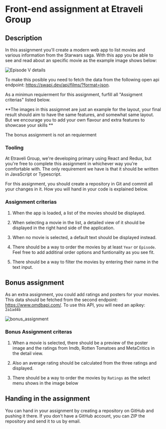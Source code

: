 # Front-end assignment at Etraveli Group


## Description

In this assignment you'll create a modern web app to list movies and various information from the Starwars saga. With this app you be able to see and read about an specific movie as the example image shows below: 

![Episode V details](https://user-images.githubusercontent.com/709159/39311976-a080c3f6-496e-11e8-88df-64642a3ef681.png)

To make this posible you need to fetch the data from the following open api endpoint: https://swapi.dev/api/films/?format=json.

As a minimun requierment for this assignment, furfill all "Assigment criterias" listed below.  

**The images in this assigmnet are just an example for the layout, your final result should aim to have the same features, and somewhat same layout. But we encourage you to add your own flavour and extra features to showcase your skills **

The bonus assignment is not an requierment 

### Tooling

At Etraveli Group, we're developing primary using React and Redux, but you're free to complete this assignment in whichever way you're comfortable with. The only requirement we have is that it should be written in JavaScript or Typescript.

For this assignment, you should create a repository in Git and commit all your changes in it. How you will hand in your code is explained below.

### Assignment criterias
1. When the app is loaded, a list of the movies should be displayed.

2. When selecting a movie in the list, a detailed view of it should be displayed in the right hand side of the application.  

3. When no movie is selected, a default text should be displayed instead.

4. There should be a way to order the movies by at least `Year` or `Episode`. Feel free to add additinal order options and funtionality as you see fit. 

5. There should be a way to filter the movies by entering their name in the text input.

## Bonus assignment 

As an extra assignment, you could add ratings and posters for your movies. This data should be fetched from the second endpoint: https://www.omdbapi.com/. To use this API, you will need an apikey: `2a1ad4b`

![bonus_assignment](https://user-images.githubusercontent.com/19295785/204007727-1023f65b-0707-46e0-9fc9-4d82d6651ab2.png)

### Bonus Assignment criteras
1. When a movie is selected, there should be a preview of the poster image and the ratings from Imdb, Rotten Tomatoes and MetaCritics in the detail view.

2. Also an average rating should be calculated from the three ratings and displayed.

3. There should be a way to order the movies by `Ratings` as the select menu shows in the image below


## Handing in the assignment

You can hand in your assignment by creating a repository on GitHub and pushing it there. If you don't have a GitHub account, you can ZIP the repository and send it to us by email.
